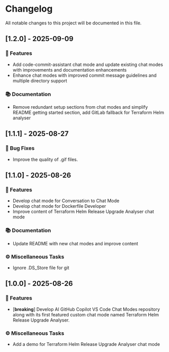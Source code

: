 # Changelog

All notable changes to this project will be documented in this file.

## [1.2.0] - 2025-09-09

### 🚀 Features

- Add code-commit-assistant chat mode and update existing chat modes with improvements and documentation enhancements
- Enhance chat modes with improved commit message guidelines and multiple directory support

### 📚 Documentation

- Remove redundant setup sections from chat modes and simplify README getting started section, add GitLab fallback for Terraform Helm analyser

## [1.1.1] - 2025-08-27

### 🐛 Bug Fixes

- Improve the quality of .gif files.

## [1.1.0] - 2025-08-26

### 🚀 Features

- Develop chat mode for Conversation to Chat Mode
- Develop chat mode for Dockerfile Developer
- Improve content of Terraform Helm Release Upgrade Analyser chat mode

### 📚 Documentation

- Update README with new chat modes and improve content

### ⚙️ Miscellaneous Tasks

- Ignore .DS_Store file for git

## [1.0.0] - 2025-08-26

### 🚀 Features

- [**breaking**] Develop AI GitHub Copilot VS Code Chat Modes repository along with its first featured custom chat mode named Terraform Helm Release Upgrade Analyser.

### ⚙️ Miscellaneous Tasks

- Add a demo for Terraform Helm Release Upgrade Analyser chat mode

<!-- generated by git-cliff -->

